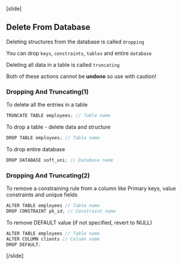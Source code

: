 [slide]

## Delete From Database

Deleting structures from the database is called `dropping`

You can drop `keys`, `constraints`, `tables` and entire `database`

Deleting all data in a table is called `truncating`

Both of these actions cannot be **undone** so use with caution!

### Dropping And Truncating(1)

To delete all the entries in a table

```java
TRUNCATE TABLE employees; // Table name
```

To drop a table - delete data and structure

```java
DROP TABLE employees; // Table name
```

To drop entire database

```java
DROP DATABASE soft_uni; // Database name
```

### Dropping And Truncating(2)

To remove a constraining rule from a column like Primary keys, value constraints and unique fields

```java
ALTER TABLE employees // Table name
DROP CONSTRAINT pk_id; // Constraint name
```

To remove DEFAULT value (if not specified, revert to NULL)

```java
ALTER TABLE employees // Table name
ALTER COLUMN clients // Column name
DROP DEFAULT;
```

[/slide]
